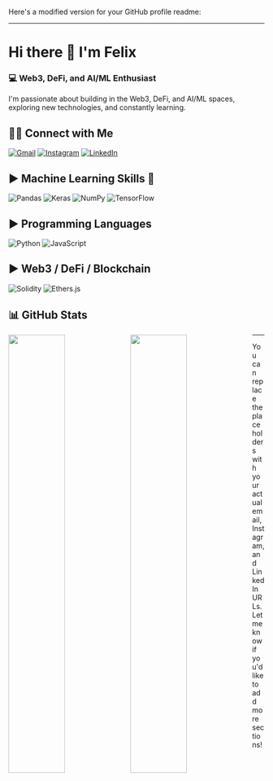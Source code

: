Here's a modified version for your GitHub profile readme:

---

# Hi there 👋 I'm Felix

### 💻 Web3, DeFi, and AI/ML Enthusiast
I'm passionate about building in the Web3, DeFi, and AI/ML spaces, exploring new technologies, and constantly learning.

## 🧑‍💼 Connect with Me
[![Gmail](https://img.shields.io/badge/Gmail-D14836?style=for-the-badge&logo=gmail&logoColor=white)](mailto:your.email@example.com)
[![Instagram](https://img.shields.io/badge/Instagram-%23E4405F.svg?style=for-the-badge&logo=Instagram&logoColor=white)](https://instagram.com/yourusername)
[![LinkedIn](https://img.shields.io/badge/linkedin-%230077B5.svg?style=for-the-badge&logo=linkedin&logoColor=white)](https://linkedin.com/in/yourprofile)

## ▶️ Machine Learning Skills 🤖
![Pandas](https://img.shields.io/badge/pandas-%23150458.svg?style=for-the-badge&logo=pandas&logoColor=white)
![Keras](https://img.shields.io/badge/Keras-%23D00000.svg?style=for-the-badge&logo=Keras&logoColor=white)
![NumPy](https://img.shields.io/badge/numpy-%23013243.svg?style=for-the-badge&logo=numpy&logoColor=white)
![TensorFlow](https://img.shields.io/badge/TensorFlow-%23FF6F00.svg?style=for-the-badge&logo=TensorFlow&logoColor=white)

## ▶️ Programming Languages
![Python](https://img.shields.io/badge/python-3670A0?style=for-the-badge&logo=python&logoColor=ffdd54)
![JavaScript](https://img.shields.io/badge/javascript-%23F7DF1E.svg?style=for-the-badge&logo=javascript&logoColor=black)

## ▶️ Web3 / DeFi / Blockchain
![Solidity](https://img.shields.io/badge/Solidity-%23363636.svg?style=for-the-badge&logo=solidity&logoColor=white)
![Ethers.js](https://img.shields.io/badge/Ethers.js-%23232F3E.svg?style=for-the-badge&logo=ethereum&logoColor=white)

## 📊 GitHub Stats
<img align="left" width="47%" src="https://github-readme-stats.vercel.app/api?username=felixkamau&show_icons=true&theme=dark"/>
<img align="left" width="47%" src="https://github-readme-stats.vercel.app/api/top-langs/?username=felixkamau&layout=compact"/>

---

You can replace the placeholders with your actual email, Instagram, and LinkedIn URLs. Let me know if you'd like to add more sections!


